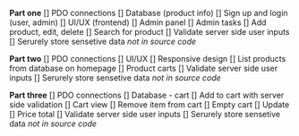 **Part one**
[] PDO connections
[] Database (product info)
[] Sign up and login (user, admin)
[] UI/UX (frontend)
[] Admin panel
[] Admin tasks
[] Add product, edit, delete
[] Search for product
[] Validate server side user inputs
[] Serurely store sensetive data *not in source code*

**Part two**
[] PDO connections
[] UI/UX
[] Responsive design
[] List products from database on homepage
[] Product carts
[] Validate server side user inputs
[] Serurely store sensetive data *not in source code*

**Part three**
[] PDO connections
[] Database - cart
[] Add to cart with server side validation
[] Cart view
[] Remove item from cart
[] Empty cart
[] Update
[] Price total
[] Validate server side user inputs
[] Serurely store sensetive data *not in source code*